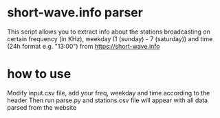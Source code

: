 # short-wave.info parser

This script allows you to extract info about the stations broadcasting on certain frequency (in KHz), weekday (1 (sunday) - 7 (saturday)) and time (24h format e.g. "13:00") from https://short-wave.info

# how to use
Modify input.csv file, add your freq, weekday and time according to the header
Then run parse.py and stations.csv file will appear with all data parsed from the website
